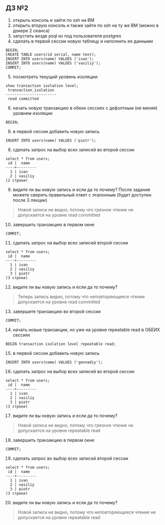 ## ДЗ №2

1. открыть консоль и зайти по ssh на ВМ
2. открыть вторую консоль и также зайти по ssh на ту же ВМ (можно в докере 2 сеанса)
3. запустить везде psql из под пользователя postgres
4. сделать в первой сессии новую таблицу и наполнить ее данными
```
BEGIN;
CREATE TABLE users(id serial, name text);
INSERT INTO users(name) VALUES ('ivan');
INSERT INTO users(name) VALUES ('vasiliy');
COMMIT;
```

5. посмотреть текущий уровень изоляции:
```
show transaction isolation level;
 transaction_isolation 
-----------------------
 read committed
```
6. начать новую транзакцию в обеих сессиях с дефолтным (не меняя) уровнем
   изоляции
```
BEGIN;
```
8. в первой сессии добавить новую запись
```
INSERT INTO users(name) VALUES ('piotr');
```
8. сделать запрос на выбор всех записей во второй сессии
```
select * from users;
 id |  name   
----+---------
  1 | ivan
  2 | vasiliy
(2 строки)

```
9. видите ли вы новую запись и если да то почему? После задания можете сверить
   правильный ответ с эталонным (будет доступен после 3 лекции)
> Новой записи не видно, потому что грязное чтение не допускается на уровне read committed
10. завершить транзакцию в первом окне
```
COMMIT;
```
11. сделать запрос на выбор всех записей второй сессии
```
select * from users;
 id |  name   
----+---------
  1 | ivan
  2 | vasiliy
  3 | piotr
(3 строки)
```
12. видите ли вы новую запись и если да то почему?
> Теперь запись видно, потому что неповторяющееся чтение допускается на уровне read committed
13. завершите транзакцию во второй сессии
```
COMMIT;
```
14. начать новые транзакции, но уже на уровне repeatable read в ОБЕИХ сессиях
```
BEGIN transaction isolation level repeatable read;
```
15. в первой сессии добавить новую запись
```
INSERT INTO users(name) VALUES ('gennadiy');
```
16. сделать запрос на выбор всех записей во второй сессии
```
select * from users;
 id |  name   
----+---------
  1 | ivan
  2 | vasiliy
  3 | piotr
(3 строки)

```
17. видите ли вы новую запись и если да то почему?
> Новой записи не видно, потому что грязное чтение не допускается на уровне repeatable read
18. завершить транзакцию в первом окне
```
COMMIT;
```
19. сделать запрос во выбор всех записей второй сессии
```
select * from users;
 id |  name   
----+---------
  1 | ivan
  2 | vasiliy
  3 | piotr
(3 строки)

```
20. видите ли вы новую запись и если да то почему?
> Новой записи не видно, потому что неповторяющееся чтение не допускается на уровне repeatable read
